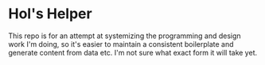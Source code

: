 # Hol's Helper

This repo is for an attempt at systemizing the programming and design work I'm doing, so it's easier to maintain a consistent boilerplate and generate content from data etc. I'm not sure what exact form it will take yet.